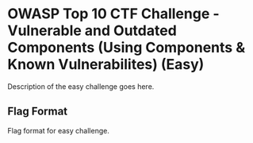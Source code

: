 # OWASP Top 10 CTF Challenge - Vulnerable and Outdated Components (Using Components & Known Vulnerabilites) (Easy)
Description of the easy challenge goes here.

## Flag Format
Flag format for easy challenge.
